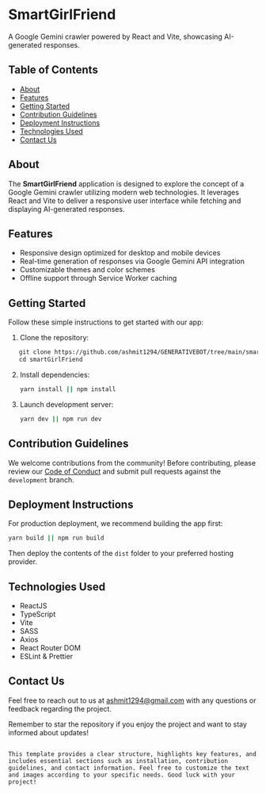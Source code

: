 
# SmartGirlFriend

A Google Gemini crawler powered by React and Vite, showcasing AI-generated responses.

## Table of Contents

- [About](#about)
- [Features](#features)
- [Getting Started](#getting-started)
- [Contribution Guidelines](#contribution-guidelines)
- [Deployment Instructions](#deployment-instructions)
- [Technologies Used](#technologies-used)
- [Contact Us](#contact-us)

## About

The **SmartGirlFriend** application is designed to explore the concept of a Google Gemini crawler utilizing modern web technologies. It leverages React and Vite to deliver a responsive user interface while fetching and displaying AI-generated responses.

## Features

- Responsive design optimized for desktop and mobile devices
- Real-time generation of responses via Google Gemini API integration
- Customizable themes and color schemes
- Offline support through Service Worker caching

## Getting Started

Follow these simple instructions to get started with our app:

1. Clone the repository:
```markdown
   git clone https://github.com/ashmit1294/GENERATIVEBOT/tree/main/smartGirlFriend
   cd smartGirlFriend
   ```

2. Install dependencies:

   ```bash
   yarn install || npm install
   ```

3. Launch development server:

   ```bash
   yarn dev || npm run dev
   ```

## Contribution Guidelines

We welcome contributions from the community! Before contributing, please review our [Code of Conduct](CODE_OF_CONDUCT.md) and submit pull requests against the `development` branch.

## Deployment Instructions

For production deployment, we recommend building the app first:

```bash
yarn build || npm run build
```

Then deploy the contents of the `dist` folder to your preferred hosting provider.

## Technologies Used

- ReactJS
- TypeScript
- Vite
- SASS
- Axios
- React Router DOM
- ESLint & Prettier

## Contact Us

Feel free to reach out to us at ashmit1294@gmail.com with any questions or feedback regarding the project.

Remember to star the repository if you enjoy the project and want to stay informed about updates!
```

This template provides a clear structure, highlights key features, and includes essential sections such as installation, contribution guidelines, and contact information. Feel free to customize the text and images according to your specific needs. Good luck with your project!
